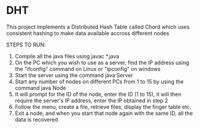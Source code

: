 # DHT
This project implements a Distributed Hash Table called Chord which uses consistent hashing to make data available accross different nodes


STEPS TO RUN:

1. Compile all the java files using javac \*.java
2. On the PC which you wish to use as a server, find the IP address using the "ifconfig" command on Linux or "ipconfig" on windows
3. Start the server using the command java Server
4. Start any number of nodes on different PCs from 1 to 15 by using the command java Node
5. It will prompt for the ID of the node, enter the ID (1 to 15), it will then require the server's IP address, enter the IP obtained in step 2
6. Follow the menu, create a file, retrieve files, display the finger table etc.
7. Exit a node, and when you start that node again with the same ID, all the data is recovered
